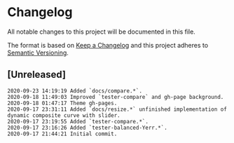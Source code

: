 # Changelog

All notable changes to this project will be documented in this file.

The format is based on [Keep a Changelog](http://keepachangelog.com/en/1.0.0/)
and this project adheres to [Semantic Versioning](http://semver.org/spec/v2.0.0.html).

## [Unreleased]

```
2020-09-23 14:19:19 Added `docs/compare.*`.
2020-09-18 11:49:03 Improved `tester-compare` and gh-page background.
2020-09-18 01:47:17 Theme gh-pages.
2020-09-17 23:31:11 Added `docs/resize.*` unfinished implementation of dynamic composite curve with slider.
2020-09-17 23:19:55 Added `tester-compare.*`.
2020-09-17 23:16:26 Added `tester-balanced-Yerr.*`.
2020-09-17 21:44:21 Initial commit.
```
